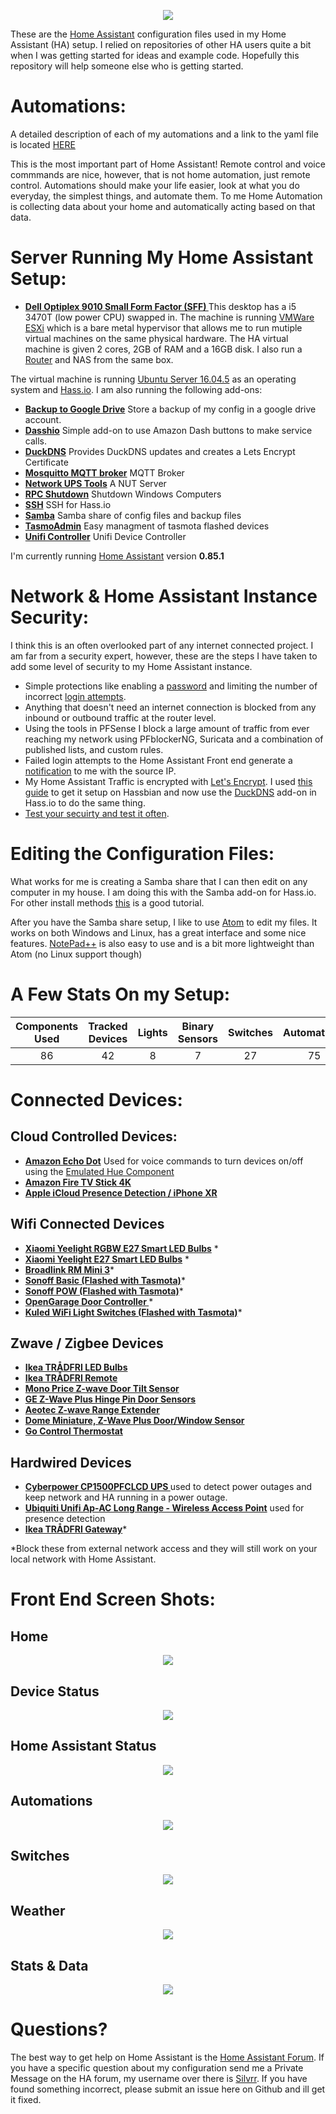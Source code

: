 
<p align="center">
  <img src="https://github.com/home-assistant/home-assistant-assets/blob/master/loading-screen.gif">
</p>

These are the [Home Assistant](https://home-assistant.io/) configuration files used in my Home Assistant (HA) setup. I relied on repositories of other HA users quite a bit when I was getting started for ideas and example code.  Hopefully this repository will help someone else who is getting started. 

# Automations:
A detailed description of each of my automations and a link to the yaml file is located [HERE](https://github.com/SilvrrGIT/HomeAssistant/tree/master/automation#bedtime_notificationsyaml-automations)

This is the most important part of Home Assistant!  Remote control and voice commmands are nice, however, that is not home automation, just remote control.  Automations should make your life easier, look at what you do everyday, the simplest things, and automate them.  To me Home Automation is collecting data about your home and automatically acting based on that data.

# Server Running My Home Assistant Setup:
* __[Dell Optiplex 9010 Small Form Factor (SFF) ](http://i.dell.com/sites/doccontent/shared-content/data-sheets/en/Documents/Dell_OptiPlex_9010_spec_sheet.pdf)__ This desktop has a i5 3470T (low power CPU) swapped in.  The machine is running  [VMWare ESXi](https://www.vmware.com/products/esxi-and-esx.html) which is a bare metal hypervisor that allows me to run mutiple virtual machines on the same physical hardware.  The HA virtual machine is given 2 cores, 2GB of RAM and a 16GB disk. I also run a [Router](https://www.pfsense.org/) and NAS from the same box.  

The virtual machine is running [Ubuntu Server 16.04.5](https://www.ubuntu.com/) as an operating system and [Hass.io](https://www.home-assistant.io/hassio/).  I am also running the following add-ons:

* __[Backup to Google Drive](https://github.com/samccauley/addon-hassiogooglebackup)__ Store a backup of my config in a google drive account. 
* __[Dasshio](https://github.com/theastropath/dasshio)__ Simple add-on to use Amazon Dash buttons to make service calls. 
* __[DuckDNS](www.home-assistant.io/addons/duckdns/)__ Provides DuckDNS updates and creates a Lets Encrypt Certificate
* __[Mosquitto MQTT broker](https://www.home-assistant.io/addons/mosquitto/)__ MQTT Broker
* __[Network UPS Tools](https://github.com/colindunn/hassio-addons)__ A NUT Server
* __[RPC Shutdown](https://www.home-assistant.io/addons/rpc_shutdown/)__ Shutdown Windows Computers
* __[SSH](https://www.home-assistant.io/addons/ssh/)__ SSH for Hass.io
* __[Samba](https://www.home-assistant.io/addons/samba/)__ Samba share of config files and backup files
* __[TasmoAdmin](https://github.com/hassio-addons/addon-tasmoadmin)__ Easy managment of tasmota flashed devices
* __[Unifi Controller](https://github.com/hassio-addons/addon-unifi)__ Unifi Device Controller

I'm currently running [Home Assistant](https://home-assistant.io) version __0.85.1__
# Network & Home Assistant Instance Security:
I think this is an often overlooked part of any internet connected project.  I am far from a security expert, however, these are the steps I have taken to add some level of security to my Home Assistant instance.
- Simple protections like enabling a [password](https://github.com/SilvrrGIT/HomeAssistant/blob/master/configuration.yaml#L45) and limiting the number of incorrect [login attempts](https://github.com/SilvrrGIT/HomeAssistant/blob/master/configuration.yaml#L48).
- Anything that doesn't need an internet connection is blocked from any inbound or outbound traffic at the router level. 
- Using the tools in PFSense I block a large amount of traffic from ever reaching my network using PFblockerNG, Suricata and a combination of published lists, and custom rules.
- Failed login attempts to the Home Assistant Front end generate a [notification](https://github.com/SilvrrGIT/HomeAssistant/blob/master/automation/pc_security.yaml#L23) to me with the source IP.
- My Home Assistant Traffic is encrypted with [Let's Encrypt](https://letsencrypt.org/).  I used [this guide](https://github.com/SilvrrGIT/HomeAssistant/wiki/Let's-Encrypt-Setup-(Hassbian,-Python-Virtual-Environment)) to get it setup on Hassbian and now use the [DuckDNS](www.home-assistant.io/addons/duckdns/) add-on in Hass.io to do the same thing.
- [Test your secuirty and test it often](https://community.home-assistant.io/t/test-your-security-and-test-it-often/76354).

# Editing the Configuration Files:
What works for me is creating a Samba share that I can then edit on any computer in my house.  I am doing this with the Samba add-on for Hass.io.  For other install methods [this](https://github.com/SilvrrGIT/HomeAssistant/wiki/Hassbian-Quick-Reference-Sheet#setting-up-a-samba-share) is a good tutorial. 

After you have the Samba share setup, I like to use [Atom](https://atom.io/) to edit my files.  It works on both Windows and Linux, has a great interface and some nice features. [NotePad++](https://notepad-plus-plus.org/) is also easy to use and is a bit more lightweight than Atom (no Linux support though)

# A Few Stats On my Setup:
| Components Used | Tracked Devices | Lights | Binary Sensors | Switches | Automations | Scripts | Sensors | Zwave Devices |
|:----------:|:---------------:|:------:|:--------------:|:--------:|:-----------:|:-------:|:-------:|:-------------:|
| 86         |42               |8       |7               |27        |75           |4        |134      |7              |         
# Connected Devices:

## Cloud Controlled Devices:
* __[Amazon Echo Dot](https://www.amazon.com/All-New-Amazon-Echo-Dot-Add-Alexa-To-Any-Room/dp/B01DFKC2SO)__ Used for voice commands to turn devices on/off using the [Emulated Hue Component](https://home-assistant.io/components/emulated_hue/)
* __[Amazon Fire TV Stick 4K](https://www.amazon.com/Introducing-Fire-TV-Stick-4K-with-All-New-Alexa-Voice-Remote/dp/B079QHML21)__ 
* __[Apple iCloud Presence Detection / iPhone XR](https://www.apple.com/iphone-xr/)__

## Wifi Connected Devices
* __[Xiaomi Yeelight RGBW E27 Smart LED Bulbs](http://www.gearbest.com/smart-lighting/pp_361555.html)__ *
* __[Xiaomi Yeelight E27 Smart LED Bulbs](http://www.gearbest.com/smart-light-bulb/pp_278478.html)__ *
* __[Broadlink RM Mini 3](https://www.amazon.com/BroadLink-Control-Universal-Remote-RMMINI3-EN/dp/B01FK2SDOC/ref=sr_1_2?ie=UTF8&qid=1499475366&sr=8-2&keywords=broadlink+mini3)__*
* __[Sonoff Basic (Flashed with Tasmota)](https://www.amazon.com/Sonoff-Wireless-Modified-Low-cost-Compatible/dp/B06WWNBD3Y?ref=ast_p_ei)__*
* __[Sonoff POW (Flashed with Tasmota)](https://www.amazon.com/Sonoff-Consumption-Monitoring-Appliances-Compatible/dp/B06XSD6PD6?ref=ast_p_ei)__*
* __[OpenGarage Door Controller ](https://www.amazon.com/OpenGarage-WiFi-enabled-Garage-Door-Opener/dp/B01M4RL0CL)__*
* __[Kuled WiFi Light Switches (Flashed with Tasmota)](https://www.amazon.com/Required-Wireless-Requires-Schedule-Compatible/dp/B079FDTG7T)__*

## Zwave / Zigbee Devices
* __[Ikea TRÅDFRI LED Bulbs](http://www.ikea.com/us/en/catalog/products/20318267/)__
* __[Ikea TRÅDFRI Remote](http://www.ikea.com/us/en/catalog/products/20303317/)__
* __[Mono Price Z-wave Door Tilt Sensor ](https://www.monoprice.com/product?p_id=11987)__
* __[GE Z-Wave Plus Hinge Pin Door Sensors ](https://www.amazon.com/GE-Wireless-Attaches-Existing-32563/dp/B01KQDIUAW/)__
* __[Aeotec Z-wave Range Extender ](https://www.amazon.com/Aeotec-Range-Extender-Z-Wave-repeater/dp/B01M6CKJXC)__
* __[Dome Miniature, Z-Wave Plus Door/Window Sensor](https://www.amazon.com/Dome-Home-Automation-Miniature-DMWD1/dp/B01JGMZNNG)__
* __[Go Control Thermostat](https://www.irisbylowes.com/products/gocontrol-programmable-thermostat/)__

## Hardwired Devices
* __[Cyberpower CP1500PFCLCD UPS ](https://www.amazon.com/CyberPower-CP1500PFCLCD-Sinewave-Outlets-Mini-Tower/dp/B00429N19W)__ used to detect power outages and keep network and HA running in a power outage.
* __[Ubiquiti Unifi Ap-AC Long Range - Wireless Access Point](https://www.amazon.com/Ubiquiti-Unifi-Ap-AC-Long-Range/dp/B015PRCBBI)__ used for presence detection
* __[Ikea TRÅDFRI Gateway](http://www.ikea.com/us/en/catalog/products/00337813/)__*

*Block these from external network access and they will still work on your local network with Home Assistant.

# Front End Screen Shots:

## Home
<p align="center">
  <img src="https://raw.githubusercontent.com/SilvrrGIT/HomeAssistant/master/www/home.png">
</p>

## Device Status
<p align="center">
  <img src="https://raw.githubusercontent.com/SilvrrGIT/HomeAssistant/master/www/devicestatus.png">
</p>

## Home Assistant Status
<p align="center">
  <img src="https://raw.githubusercontent.com/SilvrrGIT/HomeAssistant/master/www/ha.png">
</p>

## Automations
<p align="center">
  <img src="https://raw.githubusercontent.com/SilvrrGIT/HomeAssistant/master/www/automations.png">
</p>

## Switches
<p align="center">
  <img src="https://raw.githubusercontent.com/SilvrrGIT/HomeAssistant/master/www/switches.png">
</p>

## Weather
<p align="center">
  <img src="https://raw.githubusercontent.com/SilvrrGIT/HomeAssistant/master/www/weather.png">
</p>

## Stats & Data
<p align="center">
  <img src="https://raw.githubusercontent.com/SilvrrGIT/HomeAssistant/master/www/statsndata.png">
</p>

# Questions?

The best way to get help on Home Assistant is the [Home Assistant Forum](https://community.home-assistant.io/).  If you have a specific question about my configuration send me a Private Message on the HA forum, my username over there is [Silvrr](https://community.home-assistant.io/u/silvrr/).  If you have found something incorrect, please submit an issue here on Github and ill get it fixed.
